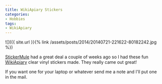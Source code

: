 ```yaml
---
title: WikiApiary Stickers
categories:
- Hobbies
tags:
- WikiApiary
---
```


![]({{ site.url }}{% link /assets/posts/2014/20140721-221622-80182242.jpg %})

[StickerMule](http://www.stickermule.com) had a great deal a couple of weeks ago so I had these fun [WikiApiary](https://wikiapiary.com/wiki/Main_Page) clear vinyl stickers made. They really came out great!

If you want one for your laptop or whatever send me a note and I'll put one in the mail.
